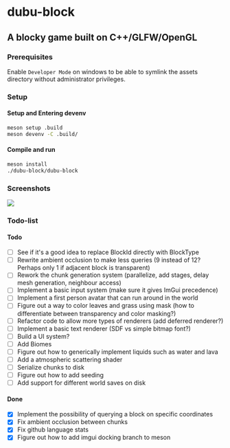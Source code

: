 # dubu-block

## A blocky game built on C++/GLFW/OpenGL

### Prerequisites

Enable `Developer Mode` on windows to be able to symlink the assets directory without administrator privileges.

### Setup

#### Setup and Entering devenv
```bash
meson setup .build
meson devenv -C .build/
```

#### Compile and run
```bash
meson install
./dubu-block/dubu-block
```

### Screenshots

![](screenshots/screenshot.png)

### Todo-list

#### Todo
- [ ] See if it's a good idea to replace BlockId directly with BlockType
- [ ] Rewrite ambient occlusion to make less queries (9 instead of 12? Perhaps only 1 if adjacent block is transparent)
- [ ] Rework the chunk generation system (parallelize, add stages, delay mesh generation, neighbour access)
- [ ] Implement a basic input system (make sure it gives ImGui precedence)
- [ ] Implement a first person avatar that can run around in the world
- [ ] Figure out a way to color leaves and grass using mask (how to differentiate between transparency and color masking?)
- [ ] Refactor code to allow more types of renderers (add deferred renderer?)
- [ ] Implement a basic text renderer (SDF vs simple bitmap font?)
- [ ] Build a UI system?
- [ ] Add Biomes
- [ ] Figure out how to generically implement liquids such as water and lava
- [ ] Add a atmospheric scattering shader
- [ ] Serialize chunks to disk
- [ ] Figure out how to add seeding
- [ ] Add support for different world saves on disk

#### Done
- [x] Implement the possibility of querying a block on specific coordinates
- [x] Fix ambient occlusion between chunks
- [x] Fix github language stats
- [x] Figure out how to add imgui docking branch to meson